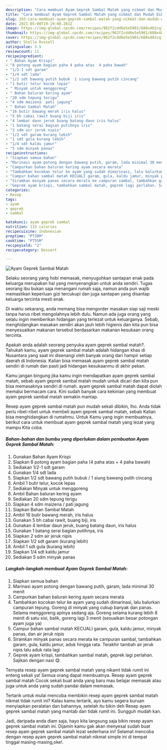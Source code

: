 ```yaml
---
description: "Cara membuat Ayam Geprek Sambal Matah yang nikmat dan Mudah Dibuat"
title: "Cara membuat Ayam Geprek Sambal Matah yang nikmat dan Mudah Dibuat"
slug: 293-cara-membuat-ayam-geprek-sambal-matah-yang-nikmat-dan-mudah-dibuat
date: 2021-05-08T19:19:08.261Z
image: https://img-global.cpcdn.com/recipes/962f2cdd6e5e5901/680x482cq70/ayam-geprek-sambal-matah-foto-resep-utama.jpg
thumbnail: https://img-global.cpcdn.com/recipes/962f2cdd6e5e5901/680x482cq70/ayam-geprek-sambal-matah-foto-resep-utama.jpg
cover: https://img-global.cpcdn.com/recipes/962f2cdd6e5e5901/680x482cq70/ayam-geprek-sambal-matah-foto-resep-utama.jpg
author: Stella Russell
ratingvalue: 3.5
reviewcount: 11
recipeingredient:
- " Bahan Ayam Krispi"
- "8 potong ayam bagian paha 4 paha atas  4 paha bawah"
- "1/2-1 sdt garam"
- "1/4 sdt lada"
- "1/2 sdt bawang putih bubuk  1 siung bawang putih cincang"
- "1 butir telur kocok lepas"
- " Minyak untuk menggoreng"
- " Bahan baluran kering ayam"
- "20 sdm tepung terigu"
- "4 sdm maizena  pati jagung"
- " Bahan Sambal Matah"
- "16 butir bawang merah iris halus"
- "5 bh cabai rawit buang biji iris"
- "4 lembar daun jeruk buang batang daun iris halus"
- "1 batang serai bagian putihnya iris"
- "2 sdm air jeruk nipis"
- "1/2 sdt garam kurang lebih"
- "1 sdt gula kurang lebih"
- "1/4 sdt kaldu jamur"
- "5 sdm minyak panas"
recipeinstructions:
- "Siapkan semua bahan"
- "Marinasi ayam potong dengan bawang putih, garam, lada minimal 30 menit"
- "Campurkan bahan baluran kering ayam secara merata"
- "Tambahkan kocokan telur ke ayam yang sudah dimarinasi, lalu balurkan campuran tepung. Goreng di minyak yang cukup banyak dan panas. Selama menggoreng apinya sedang aja. Goreng selama kurang lebih 8 menit di satu sisi, balik, goreng lagi 3 menit (sesuaikan besar potongan ayam juga ya)"
- "Campur bahan sambal matah KECUALI garam, gula, kaldu jamur, minyak panas, dan air jeruk nipis"
- "Siramkan minyak panas secara merata ke campuran sambal, tambahkan garam, gula, kaldu jamur, aduk hingga rata. Terakhir tambah air jeruk nipis lalu aduk rata lagi"
- "Geprek ayam krispi, tambahkan sambal matah, geprek lagi perlahan. Sajikan dengan nasi 😋"
categories:
- Resep
tags:
- ayam
- geprek
- sambal

katakunci: ayam geprek sambal 
nutrition: 133 calories
recipecuisine: Indonesian
preptime: "PT38M"
cooktime: "PT55M"
recipeyield: "2"
recipecategory: Dessert

---
```



![Ayam Geprek Sambal Matah](https://img-global.cpcdn.com/recipes/962f2cdd6e5e5901/680x482cq70/ayam-geprek-sambal-matah-foto-resep-utama.jpg)

Selaku seorang yang hobi memasak, menyuguhkan santapan enak pada keluarga merupakan hal yang menyenangkan untuk anda sendiri. Tugas seorang ibu bukan saja menangani rumah saja, namun anda pun wajib memastikan keperluan gizi tercukupi dan juga santapan yang disantap keluarga tercinta mesti enak.

Di waktu  sekarang, anda memang bisa mengorder masakan siap saji meski tanpa harus ribet mengolahnya lebih dulu. Namun ada juga orang yang selalu ingin memberikan hidangan yang terlezat untuk keluarganya. Sebab, menghidangkan masakan sendiri akan jauh lebih higienis dan kita pun bisa menyesuaikan makanan tersebut berdasarkan makanan kesukaan orang tercinta. 



Apakah anda adalah seorang penyuka ayam geprek sambal matah?. Tahukah kamu, ayam geprek sambal matah adalah hidangan khas di Nusantara yang saat ini disenangi oleh banyak orang dari hampir setiap daerah di Indonesia. Kalian bisa memasak ayam geprek sambal matah sendiri di rumah dan pasti jadi hidangan kesukaanmu di akhir pekan.

Kamu jangan bingung jika kamu ingin mendapatkan ayam geprek sambal matah, sebab ayam geprek sambal matah mudah untuk dicari dan kita pun bisa memasaknya sendiri di rumah. ayam geprek sambal matah dapat diolah memalui bermacam cara. Kini sudah banyak cara kekinian yang membuat ayam geprek sambal matah semakin mantap.

Resep ayam geprek sambal matah pun mudah sekali dibikin, lho. Anda tidak perlu ribet-ribet untuk membeli ayam geprek sambal matah, sebab Kalian bisa menghidangkan di rumahmu. Untuk Kamu yang ingin membuatnya, berikut cara untuk membuat ayam geprek sambal matah yang lezat yang mampu Kita coba.

<!--inarticleads1-->

##### Bahan-bahan dan bumbu yang diperlukan dalam pembuatan Ayam Geprek Sambal Matah:

1. Gunakan  Bahan Ayam Krispi
1. Siapkan 8 potong ayam bagian paha (4 paha atas + 4 paha bawah)
1. Sediakan 1/2-1 sdt garam
1. Gunakan 1/4 sdt lada
1. Siapkan 1/2 sdt bawang putih bubuk / 1 siung bawang putih cincang
1. Ambil 1 butir telur, kocok lepas
1. Sediakan  Minyak untuk menggoreng
1. Ambil  Bahan baluran kering ayam
1. Sediakan 20 sdm tepung terigu
1. Siapkan 4 sdm maizena / pati jagung
1. Siapkan  Bahan Sambal Matah
1. Ambil 16 butir bawang merah, iris halus
1. Gunakan 5 bh cabai rawit, buang biji, iris
1. Gunakan 4 lembar daun jeruk, buang batang daun, iris halus
1. Gunakan 1 batang serai bagian putihnya, iris
1. Siapkan 2 sdm air jeruk nipis
1. Siapkan 1/2 sdt garam (kurang lebih)
1. Ambil 1 sdt gula (kurang lebih)
1. Siapkan 1/4 sdt kaldu jamur
1. Sediakan 5 sdm minyak panas




<!--inarticleads2-->

##### Langkah-langkah membuat Ayam Geprek Sambal Matah:

1. Siapkan semua bahan
1. Marinasi ayam potong dengan bawang putih, garam, lada minimal 30 menit
1. Campurkan bahan baluran kering ayam secara merata
1. Tambahkan kocokan telur ke ayam yang sudah dimarinasi, lalu balurkan campuran tepung. Goreng di minyak yang cukup banyak dan panas. Selama menggoreng apinya sedang aja. Goreng selama kurang lebih 8 menit di satu sisi, balik, goreng lagi 3 menit (sesuaikan besar potongan ayam juga ya)
1. Campur bahan sambal matah KECUALI garam, gula, kaldu jamur, minyak panas, dan air jeruk nipis
1. Siramkan minyak panas secara merata ke campuran sambal, tambahkan garam, gula, kaldu jamur, aduk hingga rata. Terakhir tambah air jeruk nipis lalu aduk rata lagi
1. Geprek ayam krispi, tambahkan sambal matah, geprek lagi perlahan. Sajikan dengan nasi 😋




Ternyata resep ayam geprek sambal matah yang nikamt tidak rumit ini enteng sekali ya! Semua orang dapat membuatnya. Resep ayam geprek sambal matah Cocok sekali buat anda yang baru mau belajar memasak atau juga untuk anda yang sudah pandai dalam memasak.

Tertarik untuk mulai mencoba membikin resep ayam geprek sambal matah nikmat tidak rumit ini? Kalau kamu tertarik, ayo kamu segera buruan menyiapkan peralatan dan bahannya, setelah itu bikin deh Resep ayam geprek sambal matah yang mantab dan tidak rumit ini. Sungguh mudah kan. 

Jadi, daripada anda diam saja, hayo kita langsung saja bikin resep ayam geprek sambal matah ini. Dijamin kamu gak akan menyesal sudah buat resep ayam geprek sambal matah lezat sederhana ini! Selamat mencoba dengan resep ayam geprek sambal matah nikmat simple ini di tempat tinggal masing-masing,oke!.

